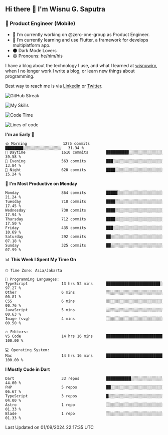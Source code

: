 ## Hi there 👋 I'm Wisnu G. Saputra

### :mobile_phone_off: Product Engineer (Mobile)

- 🔭 I’m currently working on @zero-one-group as Product Engineer.
- 🌱 I’m currently learning and use Flutter, a framework for develops multiplatform app.
- 🌑 Dark Mode Lovers
- 😄 Pronouns: he/him/his

I have a blog about the technology I use, and what I learned at [wisnuwiry](https://wisnuwiry.space/), when I no longer work I write a blog, or learn new things about programming.

Best way to reach me is via [Linkedin](https://www.linkedin.com/in/wisnu-saputra/) or [Twitter](https://twitter.com/wisnuwiry).

![GitHub Streak](https://streak-stats.demolab.com?user=wisnuwiry&theme=dark&hide_border=true)

![My Skills](https://skillicons.dev/icons?i=dart,flutter,kotlin,swift,go,js,css,neovim,git,linux&perline=5)

<!--START_SECTION:waka-->
![Code Time](http://img.shields.io/badge/Code%20Time-1%2C543%20hrs%2044%20mins-blue)

![Lines of code](https://img.shields.io/badge/From%20Hello%20World%20I%27ve%20Written-5.8%20million%20lines%20of%20code-blue)

**I'm an Early 🐤** 

```text
🌞 Morning                1275 commits        ████████░░░░░░░░░░░░░░░░░   31.34 % 
🌆 Daytime                1610 commits        ██████████░░░░░░░░░░░░░░░   39.58 % 
🌃 Evening                563 commits         ███░░░░░░░░░░░░░░░░░░░░░░   13.84 % 
🌙 Night                  620 commits         ████░░░░░░░░░░░░░░░░░░░░░   15.24 % 
```
📅 **I'm Most Productive on Monday** 

```text
Monday                   864 commits         █████░░░░░░░░░░░░░░░░░░░░   21.24 % 
Tuesday                  710 commits         ████░░░░░░░░░░░░░░░░░░░░░   17.45 % 
Wednesday                730 commits         ████░░░░░░░░░░░░░░░░░░░░░   17.94 % 
Thursday                 712 commits         ████░░░░░░░░░░░░░░░░░░░░░   17.50 % 
Friday                   435 commits         ███░░░░░░░░░░░░░░░░░░░░░░   10.69 % 
Saturday                 292 commits         ██░░░░░░░░░░░░░░░░░░░░░░░   07.18 % 
Sunday                   325 commits         ██░░░░░░░░░░░░░░░░░░░░░░░   07.99 % 
```


📊 **This Week I Spent My Time On** 

```text
🕑︎ Time Zone: Asia/Jakarta

💬 Programming Languages: 
TypeScript               13 hrs 52 mins      ████████████████████████░   97.27 % 
Other                    6 mins              ░░░░░░░░░░░░░░░░░░░░░░░░░   00.81 % 
CSS                      6 mins              ░░░░░░░░░░░░░░░░░░░░░░░░░   00.76 % 
JavaScript               5 mins              ░░░░░░░░░░░░░░░░░░░░░░░░░   00.63 % 
Image (svg)              4 mins              ░░░░░░░░░░░░░░░░░░░░░░░░░   00.50 % 

🔥 Editors: 
VS Code                  14 hrs 16 mins      █████████████████████████   100.00 % 

💻 Operating System: 
Mac                      14 hrs 16 mins      █████████████████████████   100.00 % 
```

**I Mostly Code in Dart** 

```text
Dart                     33 repos            ███████████░░░░░░░░░░░░░░   44.00 % 
PHP                      5 repos             ██░░░░░░░░░░░░░░░░░░░░░░░   06.67 % 
TypeScript               3 repos             █░░░░░░░░░░░░░░░░░░░░░░░░   04.00 % 
Astro                    1 repo              ░░░░░░░░░░░░░░░░░░░░░░░░░   01.33 % 
Blade                    1 repo              ░░░░░░░░░░░░░░░░░░░░░░░░░   01.33 % 
```




 Last Updated on 01/09/2024 22:17:35 UTC
<!--END_SECTION:waka-->
